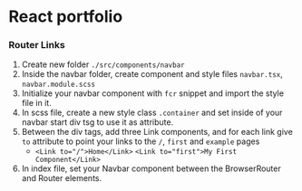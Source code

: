 <h1>React portfolio</h1>
<h3>Router Links</h3>

1. Create new folder `./src/components/navbar`
2. Inside the navbar folder, create component and style files `navbar.tsx`, `navbar.module.scss`
3. Initialize your navbar component with `fcr` snippet and import the style file in it.
4. In scss file, create a new style class `.container` and set inside of your navbar start div tsg to use it as attribute.
5. Between the div tags, add three Link components, and for each link give `to` attribute to point your links to the `/`, `first` and `example` pages
    * `<Link to="/">Home</Link>` `<Link to="first">My First Component</Link>`
6. In index file, set your Navbar component between the BrowserRouter and Router elements.
